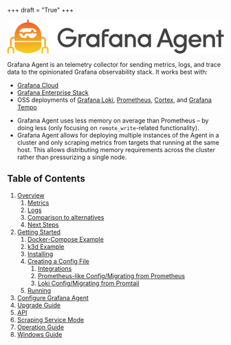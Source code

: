 +++
draft = "True"
+++

<p align="center"><img src="assets/logo_and_name.png" alt="Grafana Agent logo"></p>

Grafana Agent is an telemetry collector for sending metrics, logs,
and trace data to the opinionated Grafana observability stack. It works best
with:

* [Grafana Cloud](https://grafana.com/products/cloud/)
* [Grafana Enterprise Stack](https://grafana.com/products/enterprise/)
* OSS deployments of [Grafana Loki](https://grafana.com/oss/loki/), [Prometheus](https://prometheus.io/), [Cortex](https://cortexmetrics.io/), and [Grafana Tempo](https://grafana.com/oss/tempo/)


- Grafana Agent uses less memory on average than Prometheus – by doing less
  (only focusing on `remote_write`-related functionality).
- Grafana Agent allows for deploying multiple instances of the Agent in a
  cluster and only scraping metrics from targets that running at the same host.
  This allows distributing memory requirements across the cluster
  rather than pressurizing a single node.

## Table of Contents

1. [Overview](./overview.md)
    1. [Metrics](./overview.md#metrics)
    2. [Logs](./overview.md#logs)
    3. [Comparison to alternatives](./overview.md#comparison-to-alternatives)
    4. [Next Steps](./overview.md#next-steps)
2. [Getting Started](./getting-started/_index.md)
    1. [Docker-Compose Example](./getting-started/_index.md#docker-compose-example)
    2. [k3d Example](./getting-started/_index.md#k3d-example)
    3. [Installing](./getting-started/_index.md#installing)
    4. [Creating a Config File](./getting-started/_index.md#creating-a-config-file)
        1. [Integrations](./getting-started/_index.md#integrations)
        2. [Prometheus-like Config/Migrating from Prometheus](./getting-started/_index.md#prometheus-like-configmigrating-from-prometheus)
        3. [Loki Config/Migrating from Promtail](./getting-started/_index.md#loki-configmigrating-from-promtail)
    5. [Running](./getting-started/_index.md#running)
3. [Configure Grafana Agent](./configuration/_index.md)
4. [Upgrade Guide](./upgrade-guide.md)
5. [API](./api.md)
6. [Scraping Service Mode](./scraping-service.md)
7. [Operation Guide](./operation-guide.md)
8. [Windows Guide](./getting-started/install-agent-on-windows.md)
